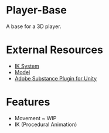 # Player-Base
A base for a 3D player.

# External Resources
- [IK System](https://www.youtube.com/watch?v=acMK93A-FSY&vl=en)
- [Model](https://free3d.com/3d-model/iron-man-mark-44-hulkbuster-166093.html)
- [Adobe Substance Plugin for Unity](https://substance3d.adobe.com/plugins/substance-in-unity/)

# Features
- Movement ~ WIP
- IK (Procedural Animation)
